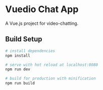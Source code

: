 # Vuedio Chat App

A Vue.js project for video-chatting.

## Build Setup

``` bash
# install dependencies
npm install

# serve with hot reload at localhost:8080
npm run dev

# build for production with minification
npm run build
```

